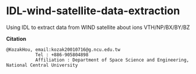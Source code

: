 # IDL-wind-satellite-data-extraction
Using IDL to extract data from WIND satellite about ions VTH/NP/BX/BY/BZ


**Citation**
```
@KozakHou, email:kozak20010716@g.ncu.edu.tw
           Tel : +886-905804898
           Affiliation : Department of Space Science and Engineering, National Central University 
```
